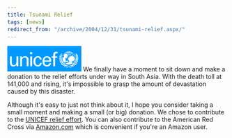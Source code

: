 ```yaml
---
title: Tsunami Relief
tags: [news]
redirect_from: "/archive/2004/12/31/tsunami-relief.aspx/"
---
```


![Unicef](/images/unicef.gif) We finally have a moment to sit down and
make a donation to the relief efforts under way in South Asia. With the
death toll at 141,000 and rising, it's impossible to grasp the amount of
devastation caused by this disaster.

Although it's easy to just not think about it, I hope you consider
taking a small moment and making a small (or big) donation. We chose to
contribute to the [UNICEF relief
effort](https://www.unicefusa.org/site/apps/ka/sd/donor.asp?c=duLRI8O0H&b=277271).
You can also contribute to the American Red Cross via
[Amazon.com](http://www.amazon.com/) which is convenient if you're an
Amazon user.

